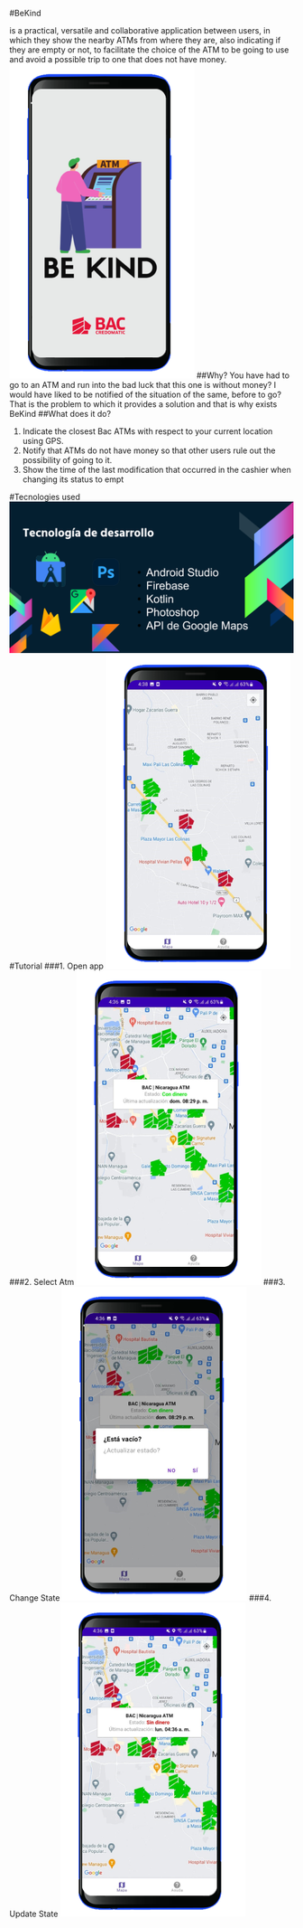 #BeKind

is a practical, versatile and collaborative application
between users, in which they show the nearby ATMs from where they are, also indicating if they are empty or not, to facilitate the choice of the ATM to be going to use and avoid a possible trip to one that does not have money.
![](https://github.com/J2rg3n-B3rm2d3z/FinalProject/blob/master/assets/splashScreen.png?raw=true)
##Why?
You have had to go to an ATM and run into the bad
luck that this one is without money? I would have
liked to be notified of the situation of the same, before
to go?
That is the problem to which it provides a solution and that is why
exists BeKind
##What does it do?
1. Indicate the closest Bac ATMs with respect to your current location using GPS.
2. Notify that ATMs do not have money so that other users rule out the possibility of going to it.
3. Show the time of the last modification that occurred in the cashier when changing its status to empt

#Tecnologies used
![](https://github.com/J2rg3n-B3rm2d3z/FinalProject/blob/master/assets/technologies%20used.png?raw=true)
#Tutorial 
###1. Open app
![](https://github.com/J2rg3n-B3rm2d3z/FinalProject/blob/master/assets/mainScreen.png?raw=true)
###2. Select Atm
![](https://github.com/J2rg3n-B3rm2d3z/FinalProject/blob/master/assets/selectAtm.png?raw=true)
###3. Change State
![](https://github.com/J2rg3n-B3rm2d3z/FinalProject/blob/master/assets/changeState.png?raw=true)
###4. Update State
![](https://github.com/J2rg3n-B3rm2d3z/FinalProject/blob/master/assets/updatedState.png?raw=true)